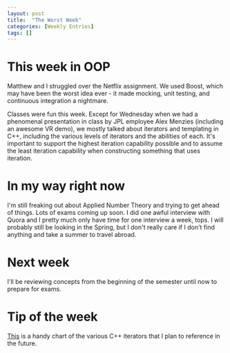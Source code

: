 ```yaml
---
layout: post
title:  "The Worst Week"
categories: [Weekly Entries]
tags: []
---
```

# This week in OOP

Matthew and I struggled over the Netflix assignment. We used Boost, which may have been the worst idea ever - it made mocking, unit testing, and continuous integration a nightmare.

Classes were fun this week. Except for Wednesday when we had a phenomenal presentation in class by JPL employee Alex Menzies (including an awesome VR demo), we mostly talked about iterators and templating in C++, including the various levels of iterators and the abilities of each. It's important to support the highest iteration capability possible and to assume the least iteration capability when constructing something that uses iteration.

# In my way right now

I'm still freaking out about Applied Number Theory and trying to get ahead of things. Lots of exams coming up soon. I did one awful interview with Quora and I pretty much only have time for one interview a week, tops. I will probably still be looking in the Spring, but I don't really care if I don't find anything and take a summer to travel abroad.

# Next week

I'll be reviewing concepts from the beginning of the semester until now to prepare for exams.

# Tip of the week

[This](http://www.cplusplus.com/reference/iterator/) is a handy chart of the various C++ iterators that I plan to reference in the future.